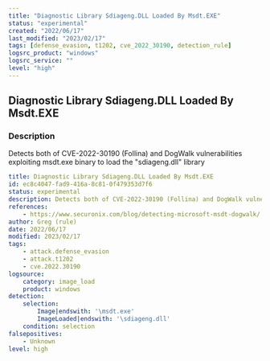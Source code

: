 ```yaml
---
title: "Diagnostic Library Sdiageng.DLL Loaded By Msdt.EXE"
status: "experimental"
created: "2022/06/17"
last_modified: "2023/02/17"
tags: [defense_evasion, t1202, cve_2022_30190, detection_rule]
logsrc_product: "windows"
logsrc_service: ""
level: "high"
---
```


## Diagnostic Library Sdiageng.DLL Loaded By Msdt.EXE

### Description

Detects both of CVE-2022-30190 (Follina) and DogWalk vulnerabilities exploiting msdt.exe binary to load the "sdiageng.dll" library

```yml
title: Diagnostic Library Sdiageng.DLL Loaded By Msdt.EXE
id: ec8c4047-fad9-416a-8c81-0f479353d7f6
status: experimental
description: Detects both of CVE-2022-30190 (Follina) and DogWalk vulnerabilities exploiting msdt.exe binary to load the "sdiageng.dll" library
references:
    - https://www.securonix.com/blog/detecting-microsoft-msdt-dogwalk/
author: Greg (rule)
date: 2022/06/17
modified: 2023/02/17
tags:
    - attack.defense_evasion
    - attack.t1202
    - cve.2022.30190
logsource:
    category: image_load
    product: windows
detection:
    selection:
        Image|endswith: '\msdt.exe'
        ImageLoaded|endswith: '\sdiageng.dll'
    condition: selection
falsepositives:
    - Unknown
level: high

```

